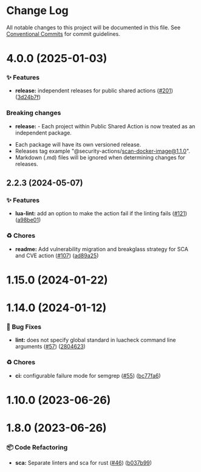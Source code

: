 # Change Log

All notable changes to this project will be documented in this file.
See [Conventional Commits](https://conventionalcommits.org) for commit guidelines.

# 4.0.0 (2025-01-03)


### ✨ Features

* **release:** independent releases for public shared actions ([#201](https://github.com/Kong/public-shared-actions/issues/201)) ([3d24b7f](https://github.com/Kong/public-shared-actions/commit/3d24b7f70c912df037063a571e59e789f4e49fc2))


### Breaking changes

* **release:** - Each project within Public Shared Action is now treated as an independent package.
- Each package will have its own versioned release.
- Releases tag example "@security-actions/scan-docker-image@1.1.0".
- Markdown (.md) files will be ignored when determining changes for releases.



## 2.2.3 (2024-05-07)


### ✨ Features

* **lua-lint:** add an option to make the action fail if the linting fails ([#121](https://github.com/Kong/public-shared-actions/issues/121)) ([a98be01](https://github.com/Kong/public-shared-actions/commit/a98be0184f832cb24a9dd233f99074e8ba17b488))


### ♻️ Chores

* **readme:** Add vulnerability migration and breakglass strategy for SCA and CVE action ([#107](https://github.com/Kong/public-shared-actions/issues/107)) ([ad89a25](https://github.com/Kong/public-shared-actions/commit/ad89a255ff44a03377215b8bccbfdc17c8c7fb46))



# 1.15.0 (2024-01-22)



# 1.14.0 (2024-01-12)


### 🐛 Bug Fixes

* **lint:** does not specify global standard in luacheck command line arguments ([#57](https://github.com/Kong/public-shared-actions/issues/57)) ([2804623](https://github.com/Kong/public-shared-actions/commit/28046231055b99899d55d32eda2a5f4a6075db36))


### ♻️ Chores

* **ci:** configurable failure mode for semgrep ([#55](https://github.com/Kong/public-shared-actions/issues/55)) ([bc77fa6](https://github.com/Kong/public-shared-actions/commit/bc77fa65f43dfb6b3ef0b9d258c02faf5892aab1))



# 1.10.0 (2023-06-26)



# 1.8.0 (2023-06-26)


### 📦 Code Refactoring

* **sca:** Separate linters and sca for rust ([#46](https://github.com/Kong/public-shared-actions/issues/46)) ([b037b99](https://github.com/Kong/public-shared-actions/commit/b037b9950d987b47b5caf3d418fa09ffc046e6ca))
